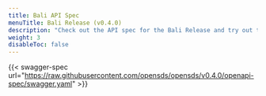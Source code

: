 ```yaml
---
title: Bali API Spec
menuTitle: Bali Release (v0.4.0)
description: "Check out the API spec for the Bali Release and try out the APIs without having to install the system."
weight: 3
disableToc: false
---
```


{{< swagger-spec url="https://raw.githubusercontent.com/opensds/opensds/v0.4.0/openapi-spec/swagger.yaml" >}}